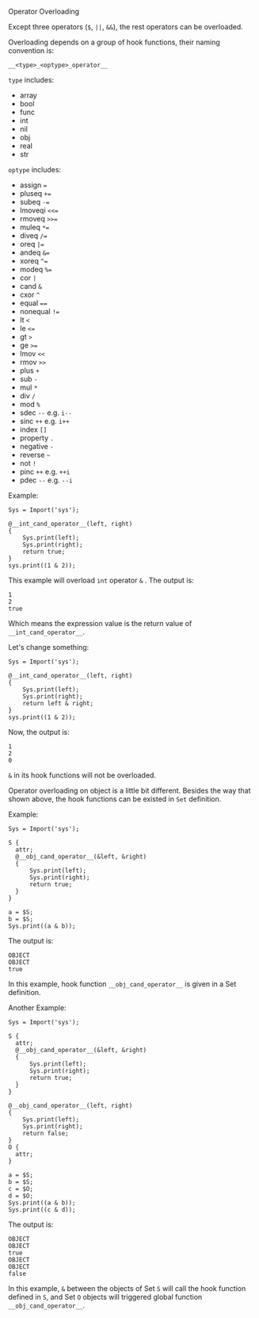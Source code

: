 Operator Overloading



Except three operators (`$`, `||`, `&&`), the rest operators can be overloaded.

Overloading depends on a group of hook functions, their naming convention is:

```
__<type>_<optype>_operator__
```

`type` includes:

- array
- bool
- func
- int
- nil
- obj
- real
- str

`optype` includes:

- assign `=`
- pluseq `+=`
- subeq `-=`
- lmoveqi `<<=`
- rmoveq `>>=`
- muleq `*=`
- diveq `/=`
- oreq `|=`
- andeq `&=`
- xoreq `^=`
- modeq `%=`
- cor `|`
- cand `&`
- cxor `^`
- equal `==`
- nonequal `!=`
- lt `<`
- le `<=`
- gt `>`
- ge `>=`
- lmov `<<`
- rmov `>>`
- plus `+`
- sub `-`
- mul `*`
- div `/`
- mod `%`
- sdec `--`  e.g. `i--`
- sinc `++` e.g. `i++`
- index `[]`
- property `.`
- negative `-`
- reverse `~`
- not `!`
- pinc `++` e.g. `++i`
- pdec `--` e.g. `--i`



Example:

```
Sys = Import('sys');

@__int_cand_operator__(left, right)
{
    Sys.print(left);
    Sys.print(right);
    return true;
}
sys.print((1 & 2));
```

This example will overload `int` operator  `&` . The output is:

```
1
2
true
```

Which means the expression value is the return value of `__int_cand_operator__`.

Let's change something:

```
Sys = Import('sys');

@__int_cand_operator__(left, right)
{
    Sys.print(left);
    Sys.print(right);
    return left & right;
}
sys.print((1 & 2));
```

Now, the output is:

```
1
2
0
```

`&` in its hook functions will not be overloaded.



Operator overloading on object is a little bit different. Besides the way that shown above, the hook functions can be existed in `Set` definition.

Example:

```
Sys = Import('sys');

S {
  attr;
  @__obj_cand_operator__(&left, &right)
  {
      Sys.print(left);
      Sys.print(right);
      return true;
  }
}

a = $S;
b = $S;
Sys.print((a & b));
```

The output is:

```
OBJECT
OBJECT
true
```

In this example, hook function `__obj_cand_operator__` is given in a Set definition.



Another Example:

```
Sys = Import('sys');

S {
  attr;
  @__obj_cand_operator__(&left, &right)
  {
      Sys.print(left);
      Sys.print(right);
      return true;
  }
}

@__obj_cand_operator__(left, right)
{
    Sys.print(left);
    Sys.print(right);
    return false;
}
O {
  attr;
}

a = $S;
b = $S;
c = $O;
d = $O;
Sys.print((a & b));
Sys.print((c & d));
```

The output is:

```
OBJECT
OBJECT
true
OBJECT
OBJECT
false
```

In this example, `&` between the objects of Set `S` will call the hook function defined in `S`, and Set `O` objects will triggered global function `__obj_cand_operator__`.
